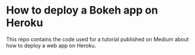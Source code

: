 # How to deploy a Bokeh app on Heroku

This repo contains the code used for a tutorial published on Medium about how to deploy a web app on Heroku.
